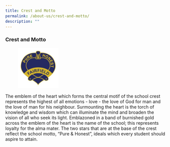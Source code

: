 ```yaml
---
title: Crest and Motto
permalink: /about-us/crest-and-motto/
description: ""
---
```

### Crest and Motto

<figure><img src="/images/crest1.png" style="width:30%"></figure>

The emblem of the heart which forms the central motif of the school crest represents the highest of all emotions - love - the love of God for man and the love of man for his neighbour. Surmounting the heart is the torch of knowledge and wisdom which can illuminate the mind and broaden the vision of all who seek its light. Emblazoned in a band of burnished gold across the emblem of the heart is the name of the school; this represents loyalty for the alma mater. The two stars that are at the base of the crest reflect the school motto, “Pure & Honest”, ideals which every student should aspire to attain.

